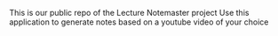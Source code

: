 This is our public repo of the Lecture Notemaster project
Use this application to generate notes based on a youtube video of your choice
